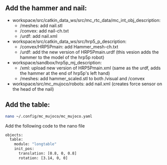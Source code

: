 ## Add the hammer and nail:

- workspace/src/catkin_data_ws/src/mc_rtc_data/mc_int_obj_description:
    - /meshes: add nail.stl
    - /convex: add nail-ch.txt
    - /urdf: add nail.xml
- workspace/src/catkin_data_ws/src/hrp5_p_description:
    - /convex/HRP5Pmain: add Hammer_mesh-ch.txt
    - /urdf: add the new version of HRP5Pmain.urdf (this vesion adds the hammer to the model of the hrp5p robot)
- workspace/sandbox/hrp5p_mj_description:
    - /xml: upload new version of HRP5Pmain.xml (same as the urdf, adds the hammer at the end of hrp5p's left hand)
    - /meshes: add hammer_scaled.stl to both /visual and /convex
- workspace/src/mc_mujoco/robots: add nail.xml (creates force sensor on the head of the nail)

## Add the table:

```bash
nano ~/.config/mc_mujoco/mc_mujoco.yaml
```
Add the following code to the nano file  

```bash
objects:
  table:
    module: "longtable"
    init_pos:
      translation: [0.8, 0, 0.8]
      rotation: [3.14, 0, 0]
